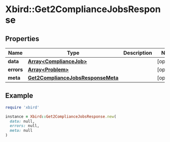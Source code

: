 # Xbird::Get2ComplianceJobsResponse

## Properties

| Name | Type | Description | Notes |
| ---- | ---- | ----------- | ----- |
| **data** | [**Array&lt;ComplianceJob&gt;**](ComplianceJob.md) |  | [optional] |
| **errors** | [**Array&lt;Problem&gt;**](Problem.md) |  | [optional] |
| **meta** | [**Get2ComplianceJobsResponseMeta**](Get2ComplianceJobsResponseMeta.md) |  | [optional] |

## Example

```ruby
require 'xbird'

instance = Xbird::Get2ComplianceJobsResponse.new(
  data: null,
  errors: null,
  meta: null
)
```

